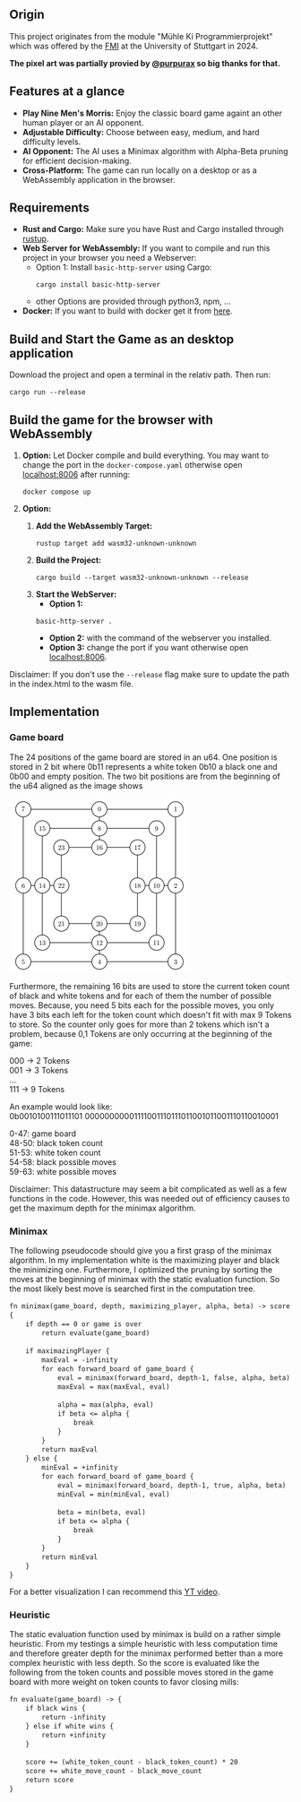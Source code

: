 ## Origin

This project originates from the module "Mühle Ki Programmierprojekt" which was offered by the [FMI](https://www.fmi.uni-stuttgart.de/de/) at the University of Stuttgart in 2024.

**The pixel art was partially provied by [@purpurax](https://github.com/Purpurax) so big thanks for that.**


## Features at a glance

- **Play Nine Men's Morris:** Enjoy the classic board game againt an other human player or an AI opponent.
- **Adjustable Difficulty:** Choose between easy, medium, and hard difficulty levels.
- **AI Opponent:** The AI uses a Minimax algorithm with Alpha-Beta pruning for efficient decision-making.
- **Cross-Platform:** The game can run locally on a desktop or as a WebAssembly application in the browser.


## Requirements

- **Rust and Cargo:** Make sure you have Rust and Cargo installed through [rustup](https://www.rust-lang.org/learn/get-started).
- **Web Server for WebAssembly:** If you want to compile and run this project in your browser you need a Webserver:
    - Option 1: Install `basic-http-server` using Cargo:  
        ```
        cargo install basic-http-server
        ```
    - other Options are provided through python3, npm, ...
- **Docker:** If you want to build with docker get it from [here](https://docs.docker.com/get-started/get-docker/).


## Build and Start the Game as an desktop application

Download the project and open a terminal in the relativ path. Then run:
```
cargo run --release
```


## Build the game for the browser with WebAssembly

1. **Option:** Let Docker compile and build everything. You may want to
change the port in the `docker-compose.yaml` otherwise open [localhost:8006](http://localhost:8006) after running:
    ```
    docker compose up
    ```

2. **Option:** 
    1. **Add the WebAssembly Target:**
        ```
        rustup target add wasm32-unknown-unknown
        ```
    2. **Build the Project:**
        ```
        cargo build --target wasm32-unknown-unknown --release
        ```
    3. **Start the WebServer:**
        - **Option 1:**
        ```
        basic-http-server .
        ```
        - **Option 2:** with the command of the webserver you installed.
        - **Option 3:** change the port if you want otherwise open [localhost:8006](http://localhost:8006).
    



Disclaimer: If you don't use the `--release` flag make sure to update the path in the index.html to the wasm file.




## Implementation

### Game board

The 24 positions of the game board are stored in an u64. One position is stored in 2 bit where 0b11 represents a white token 0b10 a black one and 0b00 and empty position. The two bit positions are from the beginning of the u64 aligned as the image shows

![Datastructure image](./resources/datastructure.png)

Furthermore, the remaining 16 bits are used to store the current token count of black and white tokens and for each of them the number of possible moves. Because, you need 5 bits each for the possible moves, you only have 3 bits each left for the token count which doesn't fit with max 9 Tokens to store. So the counter only goes for more than 2 tokens which isn't a problem, because 0,1 Tokens are only occurring at the beginning of the game:

000 -> 2 Tokens <br />
001 -> 3 Tokens <br />
... <br />
111 -> 9 Tokens <br />

An example would look like: <br />
0b0010100111011101 00000000001111001110111011001011001110110010001 <br />

0-47: game board <br />
48-50: black token count <br />
51-53: white token count <br />
54-58: black possible moves <br />
59-63: white possible moves 

Disclaimer: This datastructure may seem a bit complicated as well as a few functions in the code. However, this was needed out of efficiency causes to get the maximum depth for the minimax algorithm.

### Minimax

The following pseudocode should give you a first grasp of the minimax algorithm. In my implementation white is the maximizing player
and black the minimizing one. Furthermore, I optimized the pruning by sorting the moves at the beginning of minimax with the static evaluation function. So the most likely best move is searched first in the computation tree.

```
fn minimax(game_board, depth, maximizing_player, alpha, beta) -> score {
    if depth == 0 or game is over
        return evaluate(game_board)

    if maximazingPlayer {
        maxEval = -infinity
        for each forward_board of game_board {
            eval = minimax(forward_board, depth-1, false, alpha, beta)
            maxEval = max(maxEval, eval)

            alpha = max(alpha, eval)
            if beta <= alpha {
                break
            }
        }
        return maxEval
    } else {
        minEval = +infinity
        for each forward_board of game_board {
            eval = minimax(forward_board, depth-1, true, alpha, beta)
            minEval = min(minEval, eval)

            beta = min(beta, eval)
            if beta <= alpha {
                break
            }
        }
        return minEval
    }
}
```
For a better visualization I can recommend this [YT video](https://www.youtube.com/watch?v=l-hh51ncgDI&ab_channel=SebastianLague).

### Heuristic 

The static evaluation function used by minimax is build on a rather simple heuristic. From my testings a simple heuristic with less computation time and therefore greater depth for the minimax performed better than a more complex heuristic with less depth. So the score is evaluated like the following from the token counts and possible moves stored in the game board with more weight on token counts to favor closing mills:

```
fn evaluate(game_board) -> {
    if black wins {
        return -infinity
    } else if white wins {
        return +infinity
    }

    score += (white_token_count - black_token_count) * 20
    score += white_move_count - black_move_count
    return score
}
```
